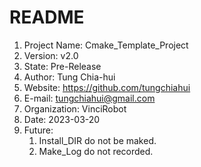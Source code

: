 # README
1. Project Name: Cmake_Template_Project
2. Version: v2.0
3. State: Pre-Release
4. Author: Tung Chia-hui
5. Website: https://github.com/tungchiahui
6. E-mail: tungchiahui@gmail.com
7. Organization: VinciRobot
8. Date: 2023-03-20
9. Future: 
    1. Install_DIR do not be maked.
    2. Make_Log do not recorded.